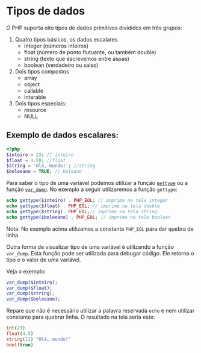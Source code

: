 # Tipos de dados 

O PHP suporta oito tipos de dados primitivos divididos em três grupos:

1.  Quatro tipos básicos, os dados escalares
    - integer (números inteiros)
    - float (número de ponto flutuante, ou também double)
    - string (texto que escrevemos entre aspas)
    - boolean (verdadeiro ou salso)
2.  Dois tipos compostos
    - array
    - object
    - callable
    - interable
3.  Dois tipos especiais:
    - resource
    - NULL
## Exemplo de dados escalares:
 ```php
<?php
$inteiro = 23; // inteiro
$float = 4.50; //float
$string = 'Olá, mundo!'; //string
$boleeano = TRUE; // boleano
``` 

Para saber o tipo de uma variável podemos utilizar a função [`gettype`](https://www.php.net/manual/en/function.gettype) ou a função [`var_dump`](https://php.net/var_dump). No exemplo a seguir utilizaremos a função `gettype`: 
```php
echo gettype($inteiro) . PHP_EOL; // imprime na tela integer
echo gettype($float) . PHP_EOL; // imprime na tela double
echo gettype($string). PHP_EOL;// imprime na tela string
echo gettype($boleeano) . PHP_EOL; // imprime na tela boolean
```
Nota: No exemplo acima utilizamos a constante `PHP_EOL` para dar quebra de linha.

Outra forma de visualizar tipo de uma variável é utilizando a função `var_dump`. Esta função pode ser utilizada para debugar código. Ele retorna o tipo e o valor de uma variável.

Veja o exemplo:
```php
var_dump($inteiro);
var_dump($float);
var_dump($string);
var_dump($boleeano);
```
Repare que não é necessário utilizar a palavra reservada `echo` e nem utilizar constante para quebrar linha.
O resultado na tela seria este:
```php
int(23)
float(4.5)
string(12) "Olá, mundo!"
bool(true)
```




